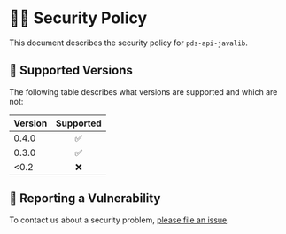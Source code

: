 # 👮‍♀️ Security Policy

This document describes the security policy for `pds-api-javalib`.


## 📀 Supported Versions

The following table describes what versions are supported and which are not:

| Version | Supported          |
|:--------|:------------------:|
| 0.4.0   | ✅                 |
| 0.3.0   | ✅                 |
| <0.2    | ❌                 |


## 🚨 Reporting a Vulnerability

To contact us about a security problem, [please file an issue](https://github.com/NASA-PDS/pds-api-javalib/issues/new?assignees=jordanpadams&labels=bug%2C+needs%3Atriage%2C+security&template=vulnerability-issue.md&title=%5BSECURITY%5D+Title+Here).
